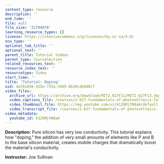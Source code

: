 ```yaml
---
content_type: resource
description: ''
end_time: ''
file: null
file_size: '21784078'
learning_resource_types: []
license: https://creativecommons.org/licenses/by-nc-sa/4.0/
ocw_type: ''
optional_tab_title: ''
optional_text: ''
parent_title: Tutorial Videos
parent_type: CourseSection
related_resources_text: ''
resource_index_text: ''
resourcetype: Video
start_time: ''
title: 'Tutorial: Doping'
uid: 4a7b1d36-415e-733a-3465-6b39cde848c7
video_files:
  archive_url: https://archive.org/download/MIT2.627F11/MIT2_627F13_doping_300k.mp4
  video_captions_file: /courses/2-627-fundamentals-of-photovoltaics-fall-2013/81ca29c53291516992447aec49798cf1_k12GMjtN8aA.vtt
  video_thumbnail_file: https://img.youtube.com/vi/k12GMjtN8aA/default.jpg
  video_transcript_file: /courses/2-627-fundamentals-of-photovoltaics-fall-2013/9f0103f5cc2df616d62c525b1f3ce8bf_k12GMjtN8aA.pdf
video_metadata:
  youtube_id: k12GMjtN8aA
---
```


**Description:** Pure silicon has very low conductivity. This tutorial explains how "doping," the addition of very small amounts of elements like P and B to the base silicon material, creates mobile charges that dramatically boost the material's conductivity.

**Instructor:** Joe Sullivan

